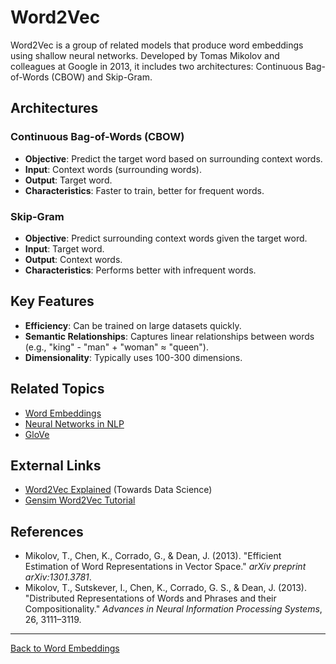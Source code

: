 # Word2Vec

Word2Vec is a group of related models that produce word embeddings using shallow neural networks. Developed by Tomas Mikolov and colleagues at Google in 2013, it includes two architectures: Continuous Bag-of-Words (CBOW) and Skip-Gram.

## Architectures

### Continuous Bag-of-Words (CBOW)

- **Objective**: Predict the target word based on surrounding context words.
- **Input**: Context words (surrounding words).
- **Output**: Target word.
- **Characteristics**: Faster to train, better for frequent words.

### Skip-Gram

- **Objective**: Predict surrounding context words given the target word.
- **Input**: Target word.
- **Output**: Context words.
- **Characteristics**: Performs better with infrequent words.

## Key Features

- **Efficiency**: Can be trained on large datasets quickly.
- **Semantic Relationships**: Captures linear relationships between words (e.g., "king" - "man" + "woman" ≈ "queen").
- **Dimensionality**: Typically uses 100-300 dimensions.


## Related Topics

- [Word Embeddings](Word-Embeddings.md)
- [Neural Networks in NLP](../Neural-Networks-in-NLP.md)
- [GloVe](GloVe.md)

## External Links

- [Word2Vec Explained](https://towardsdatascience.com/word2vec-explained-49c52b4ccb71) (Towards Data Science)
- [Gensim Word2Vec Tutorial](https://radimrehurek.com/gensim/models/word2vec.html)

## References

- Mikolov, T., Chen, K., Corrado, G., & Dean, J. (2013). "Efficient Estimation of Word Representations in Vector Space." *arXiv preprint arXiv:1301.3781*.
- Mikolov, T., Sutskever, I., Chen, K., Corrado, G. S., & Dean, J. (2013). "Distributed Representations of Words and Phrases and their Compositionality." *Advances in Neural Information Processing Systems*, 26, 3111–3119.

---

[Back to Word Embeddings](README.md)

